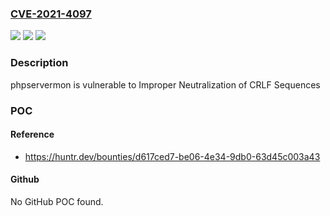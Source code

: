 ### [CVE-2021-4097](https://cve.mitre.org/cgi-bin/cvename.cgi?name=CVE-2021-4097)
![](https://img.shields.io/static/v1?label=Product&message=phpservermon%2Fphpservermon&color=blue)
![](https://img.shields.io/static/v1?label=Version&message=%3C%203.6.0%20&color=brighgreen)
![](https://img.shields.io/static/v1?label=Vulnerability&message=CWE-93%20Improper%20Neutralization%20of%20CRLF%20Sequences&color=brighgreen)

### Description

phpservermon is vulnerable to Improper Neutralization of CRLF Sequences

### POC

#### Reference
- https://huntr.dev/bounties/d617ced7-be06-4e34-9db0-63d45c003a43

#### Github
No GitHub POC found.

